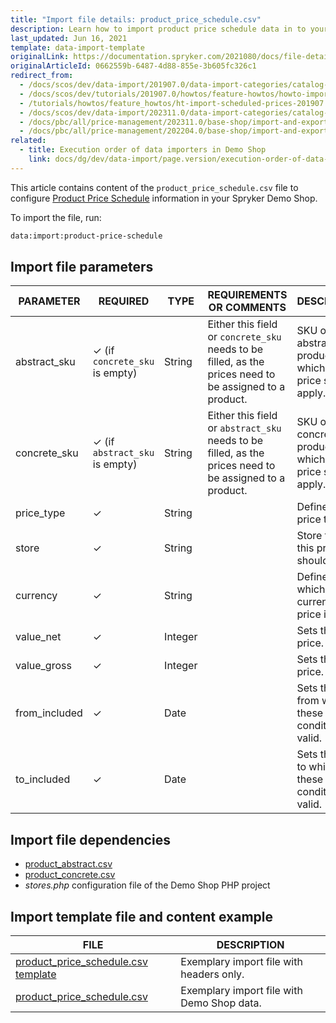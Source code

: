 ```yaml
---
title: "Import file details: product_price_schedule.csv"
description: Learn how to import product price schedule data in to your Spryker project using the product price schedule csv file.
last_updated: Jun 16, 2021
template: data-import-template
originalLink: https://documentation.spryker.com/2021080/docs/file-details-product-price-schedulecsv
originalArticleId: 0662559b-6487-4d88-855e-3b605fc326c1
redirect_from:
  - /docs/scos/dev/data-import/201907.0/data-import-categories/catalog-setup/pricing/file-details-product-price-schedule.csv.html
  - /docs/scos/dev/tutorials/201907.0/howtos/feature-howtos/howto-import-scheduled-prices.html
  - /tutorials/howtos/feature_howtos/ht-import-scheduled-prices-201907.htm
  - /docs/scos/dev/data-import/202311.0/data-import-categories/catalog-setup/pricing/file-details-product-price-schedule.csv.html
  - /docs/pbc/all/price-management/202311.0/base-shop/import-and-export-data/file-details-product-price-schedule.csv.html
  - /docs/pbc/all/price-management/202204.0/base-shop/import-and-export-data/import-file-details-product-price-schedule.csv.html
related:
  - title: Execution order of data importers in Demo Shop
    link: docs/dg/dev/data-import/page.version/execution-order-of-data-importers.html
---
```


This article contains content of the `product_price_schedule.csv` file to configure [Product Price Schedule](/docs/pbc/all/price-management/{{site.version}}/base-shop/scheduled-prices-feature-overview.html) information in your Spryker Demo Shop.

To import the file, run:

```bash
data:import:product-price-schedule
```

## Import file parameters



| PARAMETER | REQUIRED | TYPE | REQUIREMENTS OR COMMENTS | DESCRIPTION |
| --- | --- | --- | --- | --- |
| abstract_sku | &check; (if `concrete_sku` is empty) | String | Either this field or `concrete_sku` needs to be filled, as the prices need to be assigned to a product. | SKU of the abstract product to which the price should apply. |
| concrete_sku | &check; (if `abstract_sku` is empty) | String | Either this field or `abstract_sku` needs to be filled, as the prices need to be assigned to a product. | SKU of the concrete product to which the price should apply. |
| price_type | &check; | String |  | Defines the price type. |
| store | &check; | String |  | Store to which this price should apply. |
| currency | &check; | String |  | Defines in which currency the price is. |
| value_net | &check; | Integer |  | Sets the net price. |
| value_gross | &check; | Integer |  | Sets the gross price. |
| from_included | &check; | Date |  | Sets the date from which these price conditions are valid. |
| to_included | &check; | Date |  | Sets the date to which these price conditions are valid. |

## Import file dependencies



* [product_abstract.csv](/docs/pbc/all/product-information-management/{{site.version}}/base-shop/import-and-export-data/products-data-import/import-file-details-product-abstract.csv.html)
* [product_concrete.csv](/docs/pbc/all/product-information-management/{{site.version}}/base-shop/import-and-export-data/products-data-import/import-file-details-product-concrete.csv.html)
* *stores.php* configuration file of the Demo Shop PHP project

## Import template file and content example



| FILE | DESCRIPTION |
| --- | --- |
| [product_price_schedule.csv template](https://spryker.s3.eu-central-1.amazonaws.com/docs/Developer+Guide/Back-End/Data+Manipulation/Data+Ingestion/Data+Import/Data+Import+Categories/Catalog+Setup/Pricing/Template+product_price_schedule.csv) | Exemplary import file with headers only. |
| [product_price_schedule.csv](https://spryker.s3.eu-central-1.amazonaws.com/docs/Developer+Guide/Back-End/Data+Manipulation/Data+Ingestion/Data+Import/Data+Import+Categories/Catalog+Setup/Pricing/product_price_schedule.csv) | Exemplary import file with Demo Shop data. |
